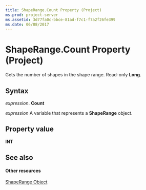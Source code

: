 ```yaml
---
title: ShapeRange.Count Property (Project)
ms.prod: project-server
ms.assetid: 3d77fa0c-bbce-81ad-f7c1-f7a2f26fe399
ms.date: 06/08/2017
---
```



# ShapeRange.Count Property (Project)
Gets the number of shapes in the shape range. Read-only  **Long**.

## Syntax

 _expression_. **Count**

 _expression_ A variable that represents a **ShapeRange** object.


## Property value

 **INT**


## See also


#### Other resources


[ShapeRange Object](Project.shaperange.md)
